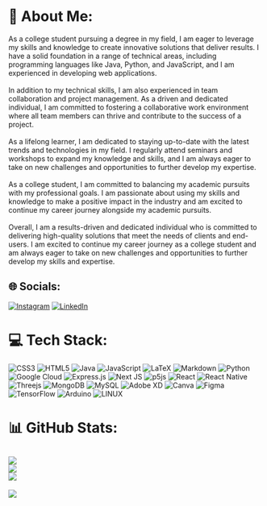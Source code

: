 # 💫 About Me:
As a college student pursuing a degree in my field, I am eager to leverage my skills and knowledge to create innovative solutions that deliver results. I have a solid foundation in a range of technical areas, including programming languages like Java, Python, and JavaScript, and I am experienced in developing web applications.<br><br>In addition to my technical skills, I am also experienced in team collaboration and project management. As a driven and dedicated individual, I am committed to fostering a collaborative work environment where all team members can thrive and contribute to the success of a project.<br><br>As a lifelong learner, I am dedicated to staying up-to-date with the latest trends and technologies in my field. I regularly attend seminars and workshops to expand my knowledge and skills, and I am always eager to take on new challenges and opportunities to further develop my expertise.<br><br>As a college student, I am committed to balancing my academic pursuits with my professional goals. I am passionate about using my skills and knowledge to make a positive impact in the industry and am excited to continue my career journey alongside my academic pursuits.<br><br>Overall, I am a results-driven and dedicated individual who is committed to delivering high-quality solutions that meet the needs of clients and end-users. I am excited to continue my career journey as a college student and am always eager to take on new challenges and opportunities to further develop my skills and expertise.


## 🌐 Socials:
[![Instagram](https://img.shields.io/badge/Instagram-%23E4405F.svg?logo=Instagram&logoColor=white)](https://instagram.com/justguijun) [![LinkedIn](https://img.shields.io/badge/LinkedIn-%230077B5.svg?logo=linkedin&logoColor=white)](https://linkedin.com/in/guijunzhang) 

# 💻 Tech Stack:
![CSS3](https://img.shields.io/badge/css3-%231572B6.svg?style=for-the-badge&logo=css3&logoColor=white) ![HTML5](https://img.shields.io/badge/html5-%23E34F26.svg?style=for-the-badge&logo=html5&logoColor=white) ![Java](https://img.shields.io/badge/java-%23ED8B00.svg?style=for-the-badge&logo=java&logoColor=white) ![JavaScript](https://img.shields.io/badge/javascript-%23323330.svg?style=for-the-badge&logo=javascript&logoColor=%23F7DF1E) ![LaTeX](https://img.shields.io/badge/latex-%23008080.svg?style=for-the-badge&logo=latex&logoColor=white) ![Markdown](https://img.shields.io/badge/markdown-%23000000.svg?style=for-the-badge&logo=markdown&logoColor=white) ![Python](https://img.shields.io/badge/python-3670A0?style=for-the-badge&logo=python&logoColor=ffdd54) ![Google Cloud](https://img.shields.io/badge/Google%20Cloud-%234285F4.svg?style=for-the-badge&logo=google-cloud&logoColor=white) ![Express.js](https://img.shields.io/badge/express.js-%23404d59.svg?style=for-the-badge&logo=express&logoColor=%2361DAFB) ![Next JS](https://img.shields.io/badge/Next-black?style=for-the-badge&logo=next.js&logoColor=white) ![p5js](https://img.shields.io/badge/p5.js-ED225D?style=for-the-badge&logo=p5.js&logoColor=FFFFFF) ![React](https://img.shields.io/badge/react-%2320232a.svg?style=for-the-badge&logo=react&logoColor=%2361DAFB) ![React Native](https://img.shields.io/badge/react_native-%2320232a.svg?style=for-the-badge&logo=react&logoColor=%2361DAFB) ![Threejs](https://img.shields.io/badge/threejs-black?style=for-the-badge&logo=three.js&logoColor=white) ![MongoDB](https://img.shields.io/badge/MongoDB-%234ea94b.svg?style=for-the-badge&logo=mongodb&logoColor=white) ![MySQL](https://img.shields.io/badge/mysql-%2300f.svg?style=for-the-badge&logo=mysql&logoColor=white) ![Adobe XD](https://img.shields.io/badge/Adobe%20XD-470137?style=for-the-badge&logo=Adobe%20XD&logoColor=#FF61F6) ![Canva](https://img.shields.io/badge/Canva-%2300C4CC.svg?style=for-the-badge&logo=Canva&logoColor=white) 	![Figma](https://img.shields.io/badge/figma-%23F24E1E.svg?style=for-the-badge&logo=figma&logoColor=white) ![TensorFlow](https://img.shields.io/badge/TensorFlow-%23FF6F00.svg?style=for-the-badge&logo=TensorFlow&logoColor=white) ![Arduino](https://img.shields.io/badge/-Arduino-00979D?style=for-the-badge&logo=Arduino&logoColor=white) ![LINUX](https://img.shields.io/badge/Linux-FCC624?style=for-the-badge&logo=linux&logoColor=black)
# 📊 GitHub Stats:
![](https://github-readme-stats.vercel.app/api?username=guijunzhang&theme=dark&hide_border=false&include_all_commits=false&count_private=false)<br/>
![](https://github-readme-streak-stats.herokuapp.com/?user=guijunzhang&theme=dark&hide_border=false)<br/>
![](https://github-readme-stats.vercel.app/api/top-langs/?username=guijunzhang&theme=dark&hide_border=false&include_all_commits=false&count_private=false&layout=compact)
---
[![](https://visitcount.itsvg.in/api?id=guijunzhang&icon=0&color=0)](https://visitcount.itsvg.in)

<!-- Proudly created with GPRM ( https://gprm.itsvg.in ) -->
